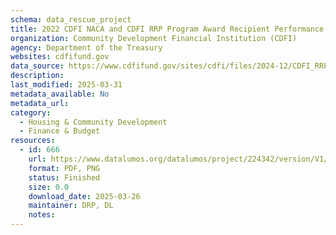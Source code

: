 ```yaml
---
schema: data_rescue_project 
title: 2022 CDFI NACA and CDFI RRP Program Award Recipient Performance Data Snapshot
organization: Community Development Financial Institution (CDFI)
agency: Department of the Treasury
websites: cdfifund.gov
data_source: https://www.cdfifund.gov/sites/cdfi/files/2024-12/CDFI_RRP_Snapshot_FY22_Final.pdf
description: 
last_modified: 2025-03-31
metadata_available: No
metadata_url: 
category:
  - Housing & Community Development 
  - Finance & Budget 
resources:
  - id: 666
    url: https://www.datalumos.org/datalumos/project/224342/version/V1/view
    format: PDF, PNG
    status: Finished
    size: 0.0
    download_date: 2025-03-26
    maintainer: DRP, DL
    notes: 
---
```

